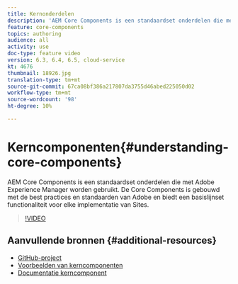 ```yaml
---
title: Kernonderdelen
description: 'AEM Core Components is een standaardset onderdelen die met Adobe Experience Manager worden gebruikt. De Core Components is gebouwd met de best practices en standaarden van Adobe en biedt een basislijnset functionaliteit voor elke implementatie van Sites. '
feature: core-components
topics: authoring
audience: all
activity: use
doc-type: feature video
version: 6.3, 6.4, 6.5, cloud-service
kt: 4676
thumbnail: 18926.jpg
translation-type: tm+mt
source-git-commit: 67ca08bf386a217807da3755d46abed225050d02
workflow-type: tm+mt
source-wordcount: '98'
ht-degree: 10%

---
```



# Kerncomponenten{#understanding-core-components}

AEM Core Components is een standaardset onderdelen die met Adobe Experience Manager worden gebruikt. De Core Components is gebouwd met de best practices en standaarden van Adobe en biedt een basislijnset functionaliteit voor elke implementatie van Sites.

>[!VIDEO](https://video.tv.adobe.com/v/18926/?quality=12&learn=on)

## Aanvullende bronnen {#additional-resources}

* [GitHub-project](https://github.com/adobe/aem-core-wcm-components)
* [Voorbeelden van kerncomponenten](https://www.aemcomponents.dev/)
* [Documentatie kerncomponent](https://docs.adobe.com/content/help/en/experience-manager-core-components/using/introduction.html)


